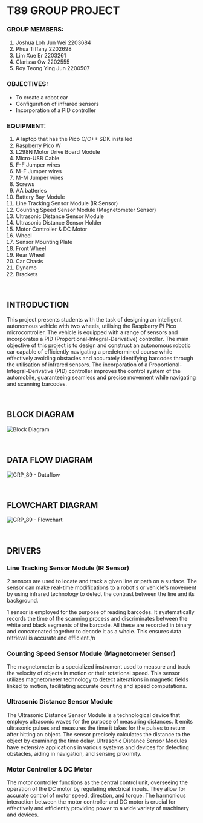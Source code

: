 # T89 GROUP PROJECT

### GROUP MEMBERS:
1. Joshua Loh Jun Wei 2203684
2. Phua Tiffany 2202698
3. Lim Xue Er 2203261
4. Clarissa Ow 2202555
5. Roy Teong Ying Jun 2200507

### OBJECTIVES:
- To create a robot car
- Configuration of infrared sensors
- Incorporation of a PID controller


### EQUIPMENT:
1. A laptop that has the Pico C/C++ SDK installed
2. Raspberry Pico W
3. L298N Motor Drive Board Module
4. Micro-USB Cable
5. F-F Jumper wires
6. M-F Jumper wires
7. M-M Jumper wires
8. Screws
9. AA batteries
10. Battery Bay Module
11. Line Tracking Sensor Module (IR Sensor)
12. Counting Speed Sensor Module (Magnetometer Sensor)
13. Ultrasonic Distance Sensor Module
14. Ultrasonic Distance Sensor Holder
15. Motor Controller & DC Motor
16. Wheel
17. Sensor Mounting Plate
18. Front Wheel
19. Rear Wheel
20. Car Chasis
21. Dynamo
22. Brackets

<br>

## INTRODUCTION
This project presents students with the task of designing an intelligent autonomous vehicle with two wheels, utilising the Raspberry Pi Pico microcontroller. The vehicle is equipped with a range of sensors and incorporates a PID (Proportional-Integral-Derivative) controller. The main objective of this project is to design and construct an autonomous robotic car capable of efficiently navigating a predetermined course while effectively avoiding obstacles and accurately identifying barcodes through the utilisation of infrared sensors. The incorporation of a Proportional-Integral-Derivative (PID) controller improves the control system of the automobile, guaranteeing seamless and precise movement while navigating and scanning barcodes.

<br>

## BLOCK DIAGRAM
![Block Diagram](https://github.com/RoyTeong/T89-group-project/assets/115625499/7827ba22-0a25-4b2c-a4c8-6cb14bd7643f)

<br>

## DATA FLOW DIAGRAM
![GRP_89 - Dataflow](https://github.com/RoyTeong/T89-group-project/assets/115625499/034b270a-cb9e-4acc-ae71-7451336df16f)

<br>

## FLOWCHART DIAGRAM
![GRP_89 - Flowchart](https://github.com/RoyTeong/T89-group-project/assets/115625499/74272e1f-f188-4b9f-9002-98b4a669e6a1)

<br>

## DRIVERS

### Line Tracking Sensor Module (IR Sensor)
2 sensors are used to locate and track a given line or path on a surface. The sensor can make real-time modifications to a robot's or vehicle's movement by using infrared technology to detect the contrast between the line and its background.

1 sensor is employed for the purpose of reading barcodes. It systematically records the time of the scanning process and discriminates between the white and black segments of the barcode. All these are recorded in binary and concatenated together to decode it as a whole. This ensures data retrieval is accurate and efficient./n
### Counting Speed Sensor Module (Magnetometer Sensor)
The magnetometer is a specialized instrument used to measure and track the velocity of objects in motion or their rotational speed.   This sensor utilizes magnetometer technology to detect alterations in magnetic fields linked to motion, facilitating accurate counting and speed computations.  

### Ultrasonic Distance Sensor Module
The Ultrasonic Distance Sensor Module is a technological device that employs ultrasonic waves for the purpose of measuring distances.  It emits ultrasonic pulses and measures the time it takes for the pulses to return after hitting an object.   The sensor precisely calculates the distance to the object by examining the time delay.   Ultrasonic Distance Sensor Modules have extensive applications in various systems and devices for detecting obstacles, aiding in navigation, and sensing proximity.

### Motor Controller & DC Motor
The motor controller functions as the central control unit, overseeing the operation of the DC motor by regulating electrical inputs. They allow for accurate control of motor speed, direction, and torque.   The harmonious interaction between the motor controller and DC motor is crucial for effectively and efficiently providing power to a wide variety of machinery and devices. 

